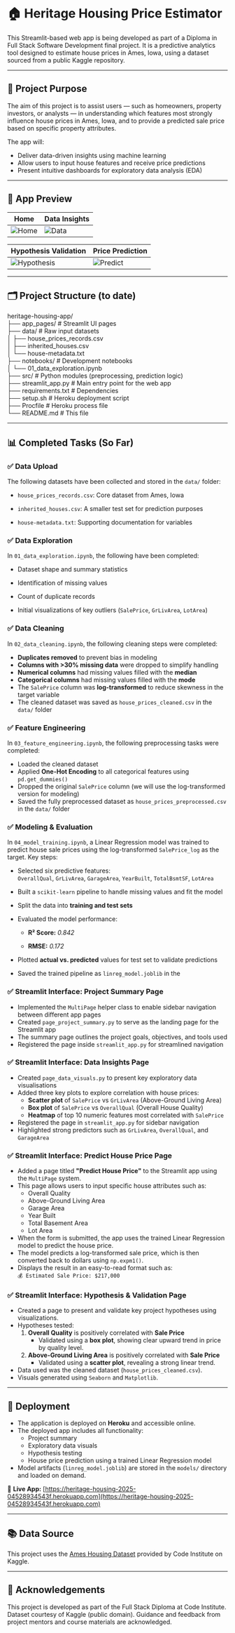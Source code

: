 # 🏠 Heritage Housing Price Estimator

This Streamlit-based web app is being developed as part of a Diploma in Full Stack Software Development final project. It is a predictive analytics tool designed to estimate house prices in Ames, Iowa, using a dataset sourced from a public Kaggle repository.

---

## 📌 Project Purpose

The aim of this project is to assist users — such as homeowners, property investors, or analysts — in understanding which features most strongly influence house prices in Ames, Iowa, and to provide a predicted sale price based on specific property attributes.

The app will:
- Deliver data-driven insights using machine learning
- Allow users to input house features and receive price predictions
- Present intuitive dashboards for exploratory data analysis (EDA)

---

## 🌟 App Preview

| Home | Data Insights |
|------|---------------|
| ![Home](images/home.png) | ![Data](images/data_insights.png) |

| Hypothesis Validation | Price Prediction |
|-----------------------|------------------|
| ![Hypothesis](images/hypothesis.png) | ![Predict](images/predict.png) |

---

## 🗂️ Project Structure (to date)

heritage-housing-app/\
├── app_pages/ # Streamlit UI pages\
├── data/ # Raw input datasets\
│ ├── house_prices_records.csv\
│ ├── inherited_houses.csv\
│ └── house-metadata.txt\
├── notebooks/ # Development notebooks\
│ └── 01_data_exploration.ipynb\
├── src/ # Python modules (preprocessing, prediction logic)\
├── streamlit_app.py # Main entry point for the web app\
├── requirements.txt # Dependencies\
├── setup.sh # Heroku deployment script\
├── Procfile # Heroku process file\
└── README.md # This file

---

## 📊 Completed Tasks (So Far)

### ✅ Data Upload

The following datasets have been collected and stored in the `data/` folder:

- `house_prices_records.csv`: Core dataset from Ames, Iowa

- `inherited_houses.csv`: A smaller test set for prediction purposes

- `house-metadata.txt`: Supporting documentation for variables

### ✅ Data Exploration

In `01_data_exploration.ipynb`, the following have been completed:

- Dataset shape and summary statistics

- Identification of missing values

- Count of duplicate records

- Initial visualizations of key outliers (`SalePrice`, `GrLivArea`, `LotArea`)

### ✅ Data Cleaning

In `02_data_cleaning.ipynb`, the following cleaning steps were completed:

- **Duplicates removed** to prevent bias in modeling
- **Columns with >30% missing data** were dropped to simplify handling
- **Numerical columns** had missing values filled with the **median**
- **Categorical columns** had missing values filled with the **mode**
- The `SalePrice` column was **log-transformed** to reduce skewness in the target variable
- The cleaned dataset was saved as `house_prices_cleaned.csv` in the `data/` folder

### ✅ Feature Engineering

In `03_feature_engineering.ipynb`, the following preprocessing tasks were completed:

- Loaded the cleaned dataset
- Applied **One-Hot Encoding** to all categorical features using `pd.get_dummies()`
- Dropped the original `SalePrice` column (we will use the log-transformed version for modeling)
- Saved the fully preprocessed dataset as `house_prices_preprocessed.csv` in the `data/` folder

### ✅ Modeling & Evaluation

In `04_model_training.ipynb`, a Linear Regression model was trained to predict house sale prices using the log-transformed `SalePrice_log` as the target. Key steps:

-   Selected six predictive features:\
    `OverallQual`, `GrLivArea`, `GarageArea`, `YearBuilt`, `TotalBsmtSF`, `LotArea`

-   Built a `scikit-learn` pipeline to handle missing values and fit the model

-   Split the data into **training and test sets**

-   Evaluated the model performance:

    -   **R² Score:** *0.842*

    -   **RMSE:** *0.172*

-   Plotted **actual vs. predicted** values for test set to validate predictions

-   Saved the trained pipeline as `linreg_model.joblib` in the

### ✅ Streamlit Interface: Project Summary Page

- Implemented the `MultiPage` helper class to enable sidebar navigation between different app pages
- Created `page_project_summary.py` to serve as the landing page for the Streamlit app
- The summary page outlines the project goals, objectives, and tools used
- Registered the page inside `streamlit_app.py` for streamlined navigation

### ✅ Streamlit Interface: Data Insights Page

- Created `page_data_visuals.py` to present key exploratory data visualisations
- Added three key plots to explore correlation with house prices:
  - **Scatter plot** of `SalePrice` vs `GrLivArea` (Above-Ground Living Area)
  - **Box plot** of `SalePrice` vs `OverallQual` (Overall House Quality)
  - **Heatmap** of top 10 numeric features most correlated with `SalePrice`
- Registered the page in `streamlit_app.py` for sidebar navigation
- Highlighted strong predictors such as `GrLivArea`, `OverallQual`, and `GarageArea`


### ✅ Streamlit Interface: Predict House Price Page

- Added a page titled **"Predict House Price"** to the Streamlit app using the `MultiPage` system.
- This page allows users to input specific house attributes such as:
  - Overall Quality
  - Above-Ground Living Area
  - Garage Area
  - Year Built
  - Total Basement Area
  - Lot Area
- When the form is submitted, the app uses the trained Linear Regression model to predict the house price.
- The model predicts a log-transformed sale price, which is then converted back to dollars using `np.expm1()`.
- Displays the result in an easy-to-read format such as:  
  `💰 Estimated Sale Price: $217,000`


### ✅ Streamlit Interface: Hypothesis & Validation Page

- Created a page to present and validate key project hypotheses using visualizations.
- Hypotheses tested:
  1. **Overall Quality** is positively correlated with **Sale Price**
     - Validated using a **box plot**, showing clear upward trend in price by quality level.
  2. **Above-Ground Living Area** is positively correlated with **Sale Price**
     - Validated using a **scatter plot**, revealing a strong linear trend.
- Data used was the cleaned dataset (`house_prices_cleaned.csv`).
- Visuals generated using `Seaborn` and `Matplotlib`.

---

## 🚀 Deployment

- The application is deployed on **Heroku** and accessible online.
- The deployed app includes all functionality:
  - Project summary
  - Exploratory data visuals
  - Hypothesis testing
  - House price prediction using a trained Linear Regression model
- Model artifacts (`linreg_model.joblib`) are stored in the `models/` directory and loaded on demand.

🔗 **Live App:** [https://heritage-housing-2025-04528934543f.herokuapp.com](https://heritage-housing-2025-04528934543f.herokuapp.com)

---

## 📚 Data Source

This project uses the [Ames Housing Dataset](https://www.kaggle.com/codeinstitute/housing-prices-data) provided by Code Institute on Kaggle.

---

## 📎 Acknowledgements

This project is developed as part of the Full Stack Diploma at Code Institute. Dataset courtesy of Kaggle (public domain). Guidance and feedback from project mentors and course materials are acknowledged.